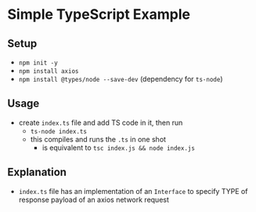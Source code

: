 # Simple TypeScript Example

## Setup

- `npm init -y`
- `npm install axios`
- `npm install @types/node --save-dev` (dependency for `ts-node`)

## Usage

- create `index.ts` file and add TS code in it, then run
  - `ts-node index.ts`
  - this compiles and runs the `.ts` in one shot
    - is equivalent to `tsc index.js && node index.js`

## Explanation

- `index.ts` file has an implementation of an `Interface` to specify TYPE of response payload of an axios network request
